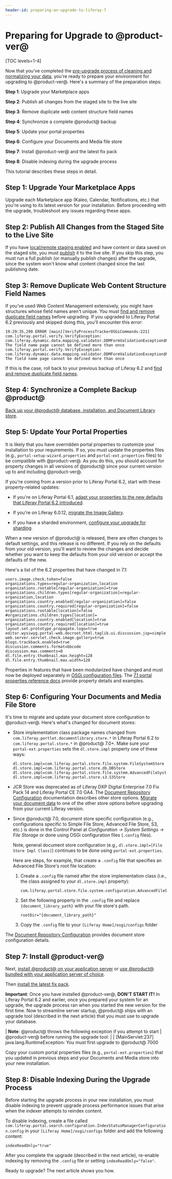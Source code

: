 ```yaml
---
header-id: preparing-an-upgrade-to-liferay-7
---
```


# Preparing for Upgrade to @product-ver@

[TOC levels=1-4]

Now that you've completed the
[pre-upgrade process of cleaning and normalizing your data](/docs/7-1/deploy/-/knowledge_base/d/pre-upgrade-speed-up-the-process),
you're ready to prepare your environment for upgrading to @product-ver@. Here's
a summary of the preparation steps: 

**Step 1**: Upgrade your Marketplace apps 

**Step 2**: Publish all changes from the staged site to the live site

**Step 3**: Remove duplicate web content structure field names

**Step 4**: Synchronize a complete @product@ backup

**Step 5**: Update your portal properties

**Step 6**: Configure your Documents and Media file store

**Step 7**: Install @product-ver@ and the latest fix pack

**Step 8**: Disable indexing during the upgrade process

This tutorial describes these steps in detail. 

## Step 1: Upgrade Your Marketplace Apps

Upgrade each Marketplace app (Kaleo, Calendar, Notifications, etc.) that you're
using to its latest version for your installation. Before proceeding with the
upgrade, troubleshoot any issues regarding these apps. 

## Step 2: Publish All Changes from the Staged Site to the Live Site

If you have
[local/remote staging enabled](/docs/7-1/user/-/knowledge_base/u/enabling-staging)
and have content or data saved on the staged site, you must
[publish](/docs/7-1/user/-/knowledge_base/u/publishing-staged-content-efficiently)
it to the live site. If you skip this step, you must run a full publish (or
manually publish changes) after the upgrade, since the system won't know what
content changed since the last publishing date.

## Step 3: Remove Duplicate Web Content Structure Field Names

If you've used Web Content Management extensively, you might have structures
whose field names aren't unique. You must 
[find and remove duplicate field names](/docs/6-2/deploy/-/knowledge_base/d/upgrading-liferay#find-and-remove-duplicate-field-names)
before upgrading. If you upgraded to Liferay Portal 6.2 previously and skipped doing this, you'll encounter this error: 

    19:29:35,298 ERROR [main][VerifyProcessTrackerOSGiCommands:221] com.liferay.portal.verify.VerifyException: com.liferay.dynamic.data.mapping.validator.DDMFormValidationException$MustNotDuplicateFieldName: The field name page cannot be defined more than once
    com.liferay.portal.verify.VerifyException: com.liferay.dynamic.data.mapping.validator.DDMFormValidationException$MustNotDuplicateFieldName: The field name page cannot be defined more than once
 
If this is the case, roll back to your previous backup of Liferay 6.2 and 
[find and remove duplicate field names](/docs/6-2/deploy/-/knowledge_base/d/upgrading-liferay#find-and-remove-duplicate-field-names). 

## Step 4: Synchronize a Complete Backup @product@

[Back up your @product@ database, installation, and Document Library store](/docs/7-1/deploy/-/knowledge_base/d/backing-up-a-liferay-installation). 

## Step 5: Update Your Portal Properties

It is likely that you have overridden portal properties to customize your
installation to your requirements. If so, you must update the properties files
(e.g., `portal-setup-wizard.properties` and `portal-ext.properties` files) to be
compatible with @product-ver@. As you do this, you should account for property
changes in all versions of @product@ since your current version up to and
including @product-ver@.

If you're coming from a version prior to Liferay Portal 6.2, start with
these property-related updates:

-   If you're on Liferay Portal 6.1,
    [adapt your properties to the new defaults that Liferay Portal 6.2 introduced](/docs/6-2/deploy/-/knowledge_base/d/upgrading-liferay#review-the-liferay-6). 

-   If you're on Liferay 6.0.12, 
    [migrate the Image Gallery](/docs/6-2/deploy/-/knowledge_base/d/upgrading-liferay#migrate-your-image-gallery-images).

-   If you have a sharded environment,
    [configure your upgrade for sharding](/docs/7-0/deploy/-/knowledge_base/d/upgrading-sharded-environment).

When a new version of @product@ is released, there are often changes to default
settings, and this release is no different. If you rely on the defaults from
your old version, you'll want to review the changes and decide whether you want
to keep the defaults from your old version or accept the defaults of the new. 

Here's a list of the 6.2 properties that have changed in 7.1: 
    
    users.image.check.token=false
    organizations.types=regular-organization,location
    organizations.rootable[regular-organization]=true
    organizations.children.types[regular-organization]=regular-organization,location
    organizations.country.enabled[regular-organization]=false
    organizations.country.required[regular-organization]=false
    organizations.rootable[location]=false
    #organizations.children.types[location]=
    organizations.country.enabled[location]=true
    organizations.country.required[location]=true
    layout.set.prototype.propagate.logo=true
    editor.wysiwyg.portal-web.docroot.html.taglib.ui.discussion.jsp=simple
    web.server.servlet.check.image.gallery=true
    blogs.trackback.enabled=true
    discussion.comments.format=bbcode
    discussion.max.comments=0
    dl.file.entry.thumbnail.max.height=128
    dl.file.entry.thumbnail.max.width=128

Properties in features that have been modularized have changed and must now be
deployed separately in
[OSGi configuration files](/docs/7-1/user/-/knowledge_base/u/system-settings#exporting-and-importing-configurations). 
The
[7.1 portal properties reference docs](@platform-ref@/7.1-latest/propertiesdoc/portal.properties.html)
provide property details and examples. 

## Step 6: Configuring Your Documents and Media File Store

It's time to migrate and update your document store configuration to
@product-ver@. Here's what's changed for document stores:

-   Store implementation class package names changed from 
    `com.liferay.portlet.documentlibrary.store.*` in Liferay Portal 6.2 to
    `com.liferay.portal.store.*` in @product@ 7.0+. Make sure your
    `portal-ext.properties` sets the `dl.store.impl` property one of these ways:

        dl.store.impl=com.liferay.portal.store.file.system.FileSystemStore
        dl.store.impl=com.liferay.portal.store.db.DBStore
        dl.store.impl=com.liferay.portal.store.file.system.AdvancedFileSystemStore
        dl.store.impl=com.liferay.portal.store.s3.S3Store

-   JCR Store was deprecated as of Liferay DXP Digital Enterprise 7.0 Fix Pack 
    14 and Liferay Portal CE 7.0 GA4. The
    [Document Repository Configuration](/docs/7-1/deploy/-/knowledge_base/d/document-repository-configuration)
    documentation describes other store options.
    [Migrate your document data](/docs/7-1/user/-/knowledge_base/u/server-administration)
    to one of the other store options before upgrading from your current Liferay
    version. 

-   Since @product@ 7.0, document store specific configuration (e.g., 
    configurations specific to Simple File Store, Advanced File Store, S3, etc.)
    is done in the Control Panel at *Configuration &rarr; System Settings &rarr;
    File Storage* or done using OSGi configuration files (`.config` files).

    Note, general document store configuration (e.g., `dl.store.impl=[File Store
    Impl Class]`) continues to be done using `portal-ext.properties`.  

    Here are steps, for example, that create a `.config` file that specifies an
    Advanced File Store's root file location:

    1.  Create a `.config` file named after the store implementation class 
        (i.e., the class assigned to your `dl.store.impl` property):

            com.liferay.portal.store.file.system.configuration.AdvancedFileSystemStoreConfiguration.config

    2.  Set the following property in the `.config` file and replace 
        `{document_library_path}` with  your file store's path. 

            rootDir="{document_library_path}"

    3.  Copy the `.config` file to your `[Liferay Home]/osgi/configs` folder

The
[Document Repository Configuration](/docs/7-1/deploy/-/knowledge_base/d/document-repository-configuration)
provides document store configuration details.

## Step 7: Install @product-ver@

Next,
[install @product@ on your application server](/docs/7-1/deploy/-/knowledge_base/d/deploying-product)
or
[use @product@ bundled with your application server of choice](/docs/7-1/deploy/-/knowledge_base/d/installing-liferay).

Then
[install the latest fix pack](https://learn.liferay.com/dxp/7.x/en/installation-and-upgrades/maintaining-a-liferay-dxp-installation/patching-liferay/installing-patches.html). 

**Important**: Once you have installed @product-ver@, **DON'T START IT!** In
Liferay Portal 6.2 and earlier, once you prepared your system for an upgrade,
the upgrade process ran when you started the new version for the first time. Now
to streamline server startup, @product@ ships with an upgrade tool (described in
the next article) that you must use to upgrade your database.

| **Note**: @product@ throws the following exception if you attempt to start
| @product-ver@ before running the upgrade tool:
| 
|     [MainServlet:237] java.lang.RuntimeException: You must first upgrade to @product@ 7000

Copy your custom portal properties files (e.g., `portal-ext.properties`) that
you updated in previous steps and your Documents and Media store into your new
installation. 

## Step 8: Disable Indexing During the Upgrade Process

Before starting the upgrade process in your new installation, you must disable
indexing to prevent upgrade process performance issues that arise when the
indexer attempts to reindex content. 

To disable indexing, create a file called
`com.liferay.portal.search.configuration.IndexStatusManagerConfiguration.config`
in your `[Liferay Home]/osgi/configs` folder and add the following content: 

    indexReadOnly="true"

After you complete the upgrade (described in the next article), re-enable
indexing by removing the `.config` file or setting `indexReadOnly="false"`. 

Ready to upgrade? The next article shows you how. 
